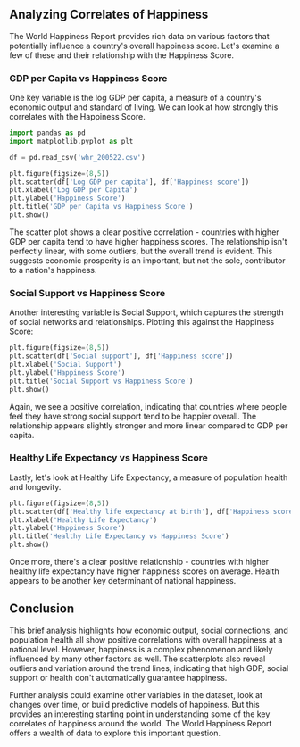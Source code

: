 ## Analyzing Correlates of Happiness 

The World Happiness Report provides rich data on various factors that potentially influence a country's overall happiness score. Let's examine a few of these and their relationship with the Happiness Score.

### GDP per Capita vs Happiness Score

One key variable is the log GDP per capita, a measure of a country's economic output and standard of living. We can look at how strongly this correlates with the Happiness Score.

```python
import pandas as pd
import matplotlib.pyplot as plt

df = pd.read_csv('whr_200522.csv') 

plt.figure(figsize=(8,5))
plt.scatter(df['Log GDP per capita'], df['Happiness score'])
plt.xlabel('Log GDP per Capita')  
plt.ylabel('Happiness Score')
plt.title('GDP per Capita vs Happiness Score')
plt.show()
```

The scatter plot shows a clear positive correlation - countries with higher GDP per capita tend to have higher happiness scores. The relationship isn't perfectly linear, with some outliers, but the overall trend is evident. This suggests economic prosperity is an important, but not the sole, contributor to a nation's happiness.

### Social Support vs Happiness Score

Another interesting variable is Social Support, which captures the strength of social networks and relationships. Plotting this against the Happiness Score:

```python
plt.figure(figsize=(8,5))  
plt.scatter(df['Social support'], df['Happiness score'])
plt.xlabel('Social Support')
plt.ylabel('Happiness Score')
plt.title('Social Support vs Happiness Score')
plt.show()
```

Again, we see a positive correlation, indicating that countries where people feel they have strong social support tend to be happier overall. The relationship appears slightly stronger and more linear compared to GDP per capita.

### Healthy Life Expectancy vs Happiness Score

Lastly, let's look at Healthy Life Expectancy, a measure of population health and longevity.

```python
plt.figure(figsize=(8,5))
plt.scatter(df['Healthy life expectancy at birth'], df['Happiness score']) 
plt.xlabel('Healthy Life Expectancy')
plt.ylabel('Happiness Score')
plt.title('Healthy Life Expectancy vs Happiness Score') 
plt.show()
```

Once more, there's a clear positive relationship - countries with higher healthy life expectancy have higher happiness scores on average. Health appears to be another key determinant of national happiness.

## Conclusion

This brief analysis highlights how economic output, social connections, and population health all show positive correlations with overall happiness at a national level. However, happiness is a complex phenomenon and likely influenced by many other factors as well. The scatterplots also reveal outliers and variation around the trend lines, indicating that high GDP, social support or health don't automatically guarantee happiness.

Further analysis could examine other variables in the dataset, look at changes over time, or build predictive models of happiness. But this provides an interesting starting point in understanding some of the key correlates of happiness around the world. The World Happiness Report offers a wealth of data to explore this important question.

